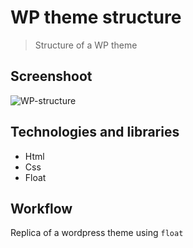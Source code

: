# WP theme structure
> Structure of a WP theme

## Screenshoot
![WP-structure](https://i.imgur.com/1qdoV37.jpg)

## Technologies and libraries
* Html
* Css
* Float

## Workflow
Replica of a wordpress theme using `float`
